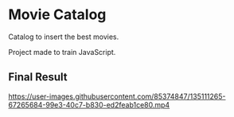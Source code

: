# Movie Catalog
Catalog to insert the best movies.

Project made to train JavaScript.

## Final Result

https://user-images.githubusercontent.com/85374847/135111265-67265684-99e3-40c7-b830-ed2feab1ce80.mp4
